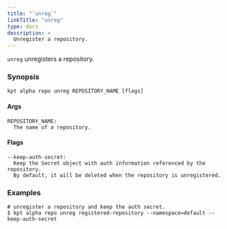 ```yaml
---
title: "`unreg`"
linkTitle: "unreg"
type: docs
description: >
  Unregister a repository.
---
```


<!--mdtogo:Short
    Unregister a repository.
-->

`unreg` unregisters a repository.

### Synopsis

<!--mdtogo:Long-->

```
kpt alpha repo unreg REPOSITORY_NAME [flags]
```

#### Args

```
REPOSITORY_NAME:
  The name of a repository.
```

#### Flags

```
--keep-auth-secret:
  Keep the Secret object with auth information referenced by the repository.
  By default, it will be deleted when the repository is unregistered.
```

<!--mdtogo-->

### Examples

<!--mdtogo:Examples-->

```shell
# unregister a repository and keep the auth secret.
$ kpt alpha repo unreg registered-repository --namespace=default --keep-auth-secret
```

<!--mdtogo-->